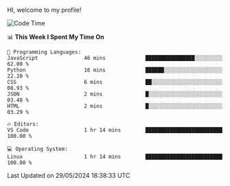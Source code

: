 HI, welcome to my profile!
<!--START_SECTION:waka-->
![Code Time](http://img.shields.io/badge/Code%20Time-1%2C863%20hrs%204%20mins-blue)

📊 **This Week I Spent My Time On** 

```text
💬 Programming Languages: 
JavaScript               46 mins             ████████████████░░░░░░░░░   62.00 % 
Python                   16 mins             ██████░░░░░░░░░░░░░░░░░░░   22.20 % 
CSS                      6 mins              ██░░░░░░░░░░░░░░░░░░░░░░░   08.93 % 
JSON                     2 mins              █░░░░░░░░░░░░░░░░░░░░░░░░   03.48 % 
HTML                     2 mins              █░░░░░░░░░░░░░░░░░░░░░░░░   03.29 % 

🔥 Editors: 
VS Code                  1 hr 14 mins        █████████████████████████   100.00 % 

💻 Operating System: 
Linux                    1 hr 14 mins        █████████████████████████   100.00 % 
```


 Last Updated on 29/05/2024 18:38:33 UTC
<!--END_SECTION:waka-->
